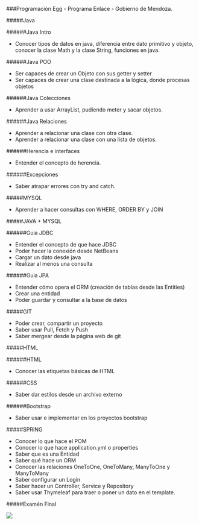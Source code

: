 ###Programación Egg - Programa Enlace - Gobierno de Mendoza.

#####Java

######Java Intro

- Conocer tipos de datos en java, diferencia entre dato primitivo y objeto, conocer la clase Math y la clase String, funciones en java.

######Java POO

- Ser capaces de crear un Objeto con sus getter y setter
- Ser capaces de crear una clase destinada a la lógica, donde procesas objetos

######Java Colecciones

- Aprender a usar ArrayList, pudiendo meter y sacar objetos.

######Java Relaciones

- Aprender a relacionar una clase con otra clase.
- Aprender a relacionar una clase con una lista de objetos.

######Herencia e interfaces

- Entender el concepto de herencia.

######Excepciones

- Saber atrapar errores con try and catch.

#####MYSQL

- Aprender a hacer consultas con WHERE, ORDER BY y JOIN

#####JAVA + MYSQL

######Guia JDBC

- Entender el concepto de que hace JDBC
- Poder hacer la conexión desde NetBeans
- Cargar un dato desde java
- Realizar al menos una consulta

######Guia JPA

- Entender cómo opera el ORM (creación de tablas desde las Entities)
- Crear una entidad
- Poder guardar y consultar a la base de datos

#####GIT

- Poder crear, compartir un proyecto
- Saber usar Pull, Fetch y Push
- Saber mergear desde la página web de git

#####HTML

######HTML

- Conocer las etiquetas básicas de HTML

######CSS 
- Saber dar estilos desde un archivo externo

######Bootstrap 

- Saber usar e implementar en los proyectos bootstrap

#####SPRING

- Conocer lo que hace el POM
- Conocer lo que hace application.yml o properties
- Saber que es una Entidad
- Saber qué hace un ORM
- Conocer las relaciones OneToOne, OneToMany, ManyToOne y ManyToMany
- Saber configurar un Login
- Saber hacer un Controller, Service y Repository
- Saber usar Thymeleaf para traer o poner un dato en el template.

#####Examén Final

![](https://cdn.icon-icons.com/icons2/2415/PNG/128/java_original_wordmark_logo_icon_146459.png)
